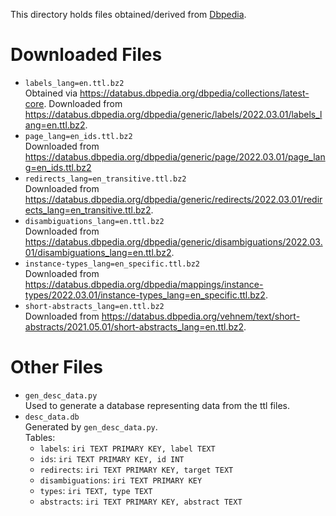 This directory holds files obtained/derived from [Dbpedia](https://www.dbpedia.org).

# Downloaded Files
-   `labels_lang=en.ttl.bz2` <br>
    Obtained via https://databus.dbpedia.org/dbpedia/collections/latest-core.
    Downloaded from <https://databus.dbpedia.org/dbpedia/generic/labels/2022.03.01/labels_lang=en.ttl.bz2>.
-   `page_lang=en_ids.ttl.bz2` <br>
    Downloaded from <https://databus.dbpedia.org/dbpedia/generic/page/2022.03.01/page_lang=en_ids.ttl.bz2>
-   `redirects_lang=en_transitive.ttl.bz2` <br>
    Downloaded from <https://databus.dbpedia.org/dbpedia/generic/redirects/2022.03.01/redirects_lang=en_transitive.ttl.bz2>.
-   `disambiguations_lang=en.ttl.bz2` <br>
    Downloaded from <https://databus.dbpedia.org/dbpedia/generic/disambiguations/2022.03.01/disambiguations_lang=en.ttl.bz2>.
-   `instance-types_lang=en_specific.ttl.bz2` <br>
    Downloaded from <https://databus.dbpedia.org/dbpedia/mappings/instance-types/2022.03.01/instance-types_lang=en_specific.ttl.bz2>.
-   `short-abstracts_lang=en.ttl.bz2` <br>
    Downloaded from <https://databus.dbpedia.org/vehnem/text/short-abstracts/2021.05.01/short-abstracts_lang=en.ttl.bz2>.

# Other Files
-   `gen_desc_data.py` <br>
    Used to generate a database representing data from the ttl files.
-   `desc_data.db` <br>
    Generated by `gen_desc_data.py`. <br>
    Tables: <br>
    -   `labels`:          `iri TEXT PRIMARY KEY, label TEXT `
    -   `ids`:             `iri TEXT PRIMARY KEY, id INT`
    -   `redirects`:       `iri TEXT PRIMARY KEY, target TEXT`
    -   `disambiguations`: `iri TEXT PRIMARY KEY`
    -   `types`:           `iri TEXT, type TEXT`
    -   `abstracts`:       `iri TEXT PRIMARY KEY, abstract TEXT`
